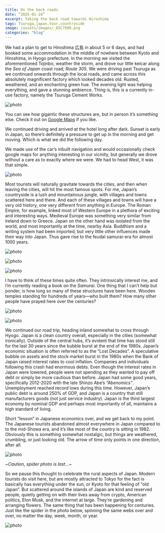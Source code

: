 ```yaml
---
title: On the back roads
date: “2025-01-24”
excerpt: Taking the back road towards Hiroshima
tags: Tsuruga,japan,tour,countryside
image: /assets/images/_DSC7509.png
categories: "blog"
---
```


We had a plan to get to Hiroshima 広島 in about 5 or 6 days, and had booked some accommodation in the middle of nowhere between Kyoto and Hiroshima, in Hyogo prefecture. In the morning we visited the aforementioned Tojinbo, weather the storm, and drove our little keicar along the *Sea of Japan* coast road, *Route 305*. We were driving past Tsuruga as we continued onwards through the local roads, and came across this absolutely magnificent factory which looked decades old. Rusted, weathered, and an enchanting green hue. The evening light was helping everything, and gave a stunning ambience. Thing is, this is a currently in-use factory, namely the Tsuruga Cement Works. 

![photo](/assets/images/20241019-DSC00147.png)

You can see how gigantic these structures are, but in person it’s something else. Check it out on [Google Maps](https://maps.app.goo.gl/d7KbZWVJRMz42jBE8) if you like.

We continued driving and arrived at the hotel long after dark. Sunset is early in Japan, so there’s definitely a pressure to get up in the morning and get moving. Which is what we did the following day.

We made use of the car’s inbuilt navigation and would occasionally check google maps for anything interesting in our vicinity, but generally we drove without a care as to exactly where we were. We had to head West, it was that simple.

![photo](/assets/images/20241020-DSC00153.png)

Most tourists will naturally gravitate towards the cities, and then when leaving the cities, will hit the most famous spots. For me, Japan’s countryside is a lush and mountainous jungle, with villages and towns scattered here and there. And each of these villages and towns will have a very old history, one very different from anything in Europe. The Roman Empire, for example, linked most of Western Europe in a plethora of exciting and interesting ways. Medieval Europe was something very similar from Ireland down to Greece. Japan on the other hand was isolated from the world, and most importantly at the time, nearby Asia. Buddhism and a writing system had been imported, but very little other influences made their way into Japan. Thus gave rise to the feudal samurai-era for almost 1000 years.

![photo](/assets/images/20241020-DSC00155.png)

![photo](/assets/images/20241020-DSC00156.png)

![photo](/assets/images/20241020-DSC00158.png)

I have to think of these times quite often. They intrinsically interest me, and I’m currently reading a book on the *Samurai*. One thing that I can’t help but ponder, is how long so many of these structures have been here. Wooden temples standing for hundreds of years—who built them? How many other people have prayed here over the centuries?

![photo](/assets/images/20241020-DSC00186.png)

![photo](/assets/images/20241020-DSC00159.png)

We continued our road trip, heading inland somewhat to cross through Hyogo. Japan is a clean country overall, especially in the cities (somewhat ironically). Outside of the central hubs, it’s evident that time has stood still for the last 30 years since the bubble burst at the end of the 1980s. Japan’s economic situation is often referred to as the “Lost Decades”. A speculative bubble on assets and the stock market burst in the 1980s when the Bank of Japan raised interest rates to cool inflation. Companies and individuals following this crash had enormous debts. Even though the interest rates in Japan were lowered, people were not spending as they wanted to pay off debt or simply be more cautious than before. Japan had some good years, specifically 2012-2020 with the late Shinzo Abe’s *”Abenomics”*. Unemployment reached record lows during this time. However, Japan’s public debt is around 250% of GDP, and Japan is a country that still manufacturers goods (not just service industry). Japan is the third largest economy by nominal GDP and perhaps most importantly of all, maintains a high standard of living. 

Short “lesson” in Japanese economics over, and we get back to my point. The Japanese tourists abandoned almost everywhere in Japan compared to to the mid-Showa era, and it’s like most of the country is sitting in 1982. Obviously this is something somewhat nostalgic, but things are weathered, crumbling, or just looking old. The arrow of time only points in one direction, after all. 

![photo](/assets/images/20241020-DSC00176.png)

~*Caution, spider photo is last…*~

So we pause this thought to celebrate the rural aspects of Japan. Modern tourists do visit here, but are mostly attracted to Tokyo for the fact is basically has everything under the sun, or Kyoto for that feeling of “old Japan”. But scattered around the islands of Japan are kind and reserved people, quietly getting on with their lives away from crypto, American politics, Elon Musk, and the internet at large. They’re gardening and arranging flowers. The same thing that has been happening for centuries. Just like the spider in the photo below, spinning the same webs over and over, no matter the day, week, month, or year.

![photo](/assets/images/20241020-DSC00183.png)
